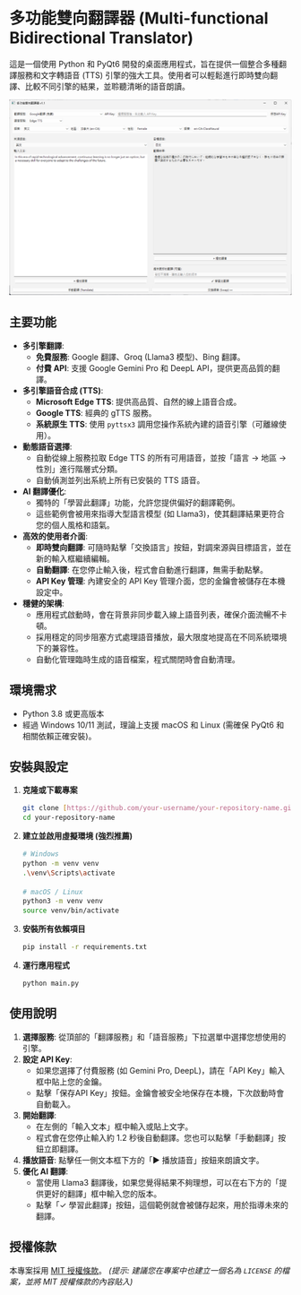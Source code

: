 # 多功能雙向翻譯器 (Multi-functional Bidirectional Translator)

這是一個使用 Python 和 PyQt6 開發的桌面應用程式，旨在提供一個整合多種翻譯服務和文字轉語音 (TTS) 引擎的強大工具。使用者可以輕鬆進行即時雙向翻譯、比較不同引擎的結果，並聆聽清晰的語音朗讀。

![應用程式截圖](images/screenshot.png)

## 主要功能

- **多引擎翻譯**:
  - **免費服務**: Google 翻譯、Groq (Llama3 模型)、Bing 翻譯。
  - **付費 API**: 支援 Google Gemini Pro 和 DeepL API，提供更高品質的翻譯。
- **多引擎語音合成 (TTS)**:
  - **Microsoft Edge TTS**: 提供高品質、自然的線上語音合成。
  - **Google TTS**: 經典的 gTTS 服務。
  - **系統原生 TTS**: 使用 `pyttsx3` 調用您操作系統內建的語音引擎（可離線使用）。
- **動態語音選擇**:
  - 自動從線上服務拉取 Edge TTS 的所有可用語音，並按「語言 -> 地區 -> 性別」進行階層式分類。
  - 自動偵測並列出系統上所有已安裝的 TTS 語音。
- **AI 翻譯優化**:
  - 獨特的「學習此翻譯」功能，允許您提供偏好的翻譯範例。
  - 這些範例會被用來指導大型語言模型 (如 Llama3)，使其翻譯結果更符合您的個人風格和語氣。
- **高效的使用者介面**:
  - **即時雙向翻譯**: 可隨時點擊「交換語言」按鈕，對調來源與目標語言，並在新的輸入框繼續編輯。
  - **自動翻譯**: 在您停止輸入後，程式會自動進行翻譯，無需手動點擊。
  - **API Key 管理**: 內建安全的 API Key 管理介面，您的金鑰會被儲存在本機設定中。
- **穩健的架構**:
  - 應用程式啟動時，會在背景非同步載入線上語音列表，確保介面流暢不卡頓。
  - 採用穩定的同步阻塞方式處理語音播放，最大限度地提高在不同系統環境下的兼容性。
  - 自動化管理臨時生成的語音檔案，程式關閉時會自動清理。

## 環境需求

- Python 3.8 或更高版本
- 經過 Windows 10/11 測試，理論上支援 macOS 和 Linux (需確保 PyQt6 和相關依賴正確安裝)。

## 安裝與設定

1.  **克隆或下載專案**
    ```bash
    git clone [https://github.com/your-username/your-repository-name.git](https://github.com/your-username/your-repository-name.git)
    cd your-repository-name
    ```

2.  **建立並啟用虛擬環境 (強烈推薦)**
    ```bash
    # Windows
    python -m venv venv
    .\venv\Scripts\activate

    # macOS / Linux
    python3 -m venv venv
    source venv/bin/activate
    ```

3.  **安裝所有依賴項目**
    ```bash
    pip install -r requirements.txt
    ```

4.  **運行應用程式**
    ```bash
    python main.py
    ```

## 使用說明

1.  **選擇服務**: 從頂部的「翻譯服務」和「語音服務」下拉選單中選擇您想使用的引擎。
2.  **設定 API Key**:
    - 如果您選擇了付費服務 (如 Gemini Pro, DeepL)，請在「API Key」輸入框中貼上您的金鑰。
    - 點擊「保存API Key」按鈕。金鑰會被安全地保存在本機，下次啟動時會自動載入。
3.  **開始翻譯**:
    - 在左側的「輸入文本」框中輸入或貼上文字。
    - 程式會在您停止輸入約 1.2 秒後自動翻譯。您也可以點擊「手動翻譯」按鈕立即翻譯。
4.  **播放語音**: 點擊任一側文本框下方的「▶ 播放語音」按鈕來朗讀文字。
5.  **優化 AI 翻譯**:
    - 當使用 Llama3 翻譯後，如果您覺得結果不夠理想，可以在右下方的「提供更好的翻譯」框中輸入您的版本。
    - 點擊「✓ 學習此翻譯」按鈕，這個範例就會被儲存起來，用於指導未來的翻譯。

## 授權條款

本專案採用 [MIT 授權條款](LICENSE)。
*(提示: 建議您在專案中也建立一個名為 `LICENSE` 的檔案，並將 MIT 授權條款的內容貼入)*